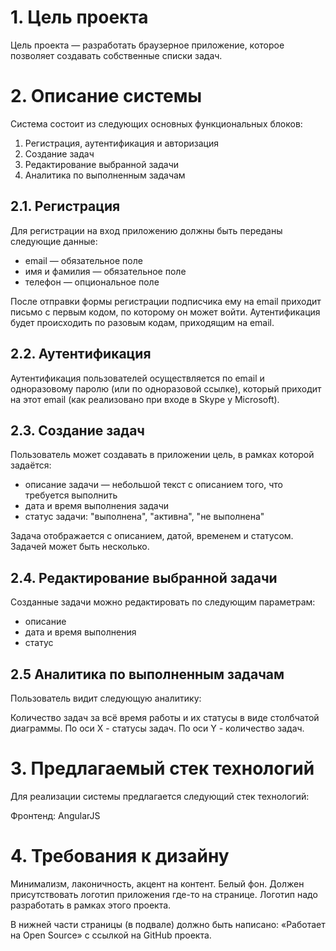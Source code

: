 # 1. Цель проекта
Цель проекта — разработать браузерное приложение, которое позволяет создавать собственные списки задач. 

# 2. Описание системы
Система состоит из следующих основных функциональных блоков:

1. Регистрация, аутентификация и авторизация
2. Создание задач
3. Редактирование выбранной задачи
4. Аналитика по выполненным задачам

## 2.1. Регистрация
Для регистрации на вход приложению должны быть переданы следующие данные:

- email — обязательное поле
- имя и фамилия — обязательное поле
- телефон — опциональное поле

После отправки формы регистрации подписчика ему на email приходит письмо с первым кодом, по которому он может войти. Аутентификация будет происходить по разовым кодам, приходящим на email.

## 2.2. Аутентификация
Аутентификация пользователей осуществляется по email и одноразовому паролю (или по одноразовой ссылке), который приходит на этот email (как реализовано при входе в Skype у Microsoft).

## 2.3. Создание задач
Пользователь может создавать в приложении цель, в рамках которой задаётся:
- описание задачи — небольшой текст с описанием того, что требуется выполнить  
- дата и время выполнения задачи
- статус задачи: "выполнена", "активна", "не выполнена"

Задача отображается с описанием, датой, временем и статусом. Задачей может быть несколько.  

## 2.4. Редактирование выбранной задачи
Созданные задачи можно редактировать по следующим параметрам:
- описание
- дата и время выполнения
- статус

## 2.5 Аналитика по выполненным задачам
Пользователь видит следующую аналитику:

Количество задач за всё время работы и их статусы в виде столбчатой диаграммы. По оси X - статусы задач. По оси Y - количество задач.

# 3. Предлагаемый стек технологий
Для реализации системы предлагается следующий стек технологий:

Фронтенд:
AngularJS

# 4. Требования к дизайну
Минимализм, лаконичность, акцент на контент. Белый фон. Должен присутствовать логотип приложения где-то на странице. Логотип надо разработать в рамках этого проекта.

В нижней части страницы (в подвале) должно быть написано:
«Работает на Open Source» с ссылкой на GitHub проекта.
